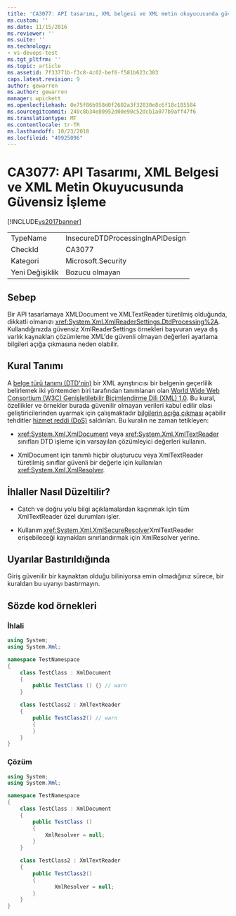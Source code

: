 ```yaml
---
title: 'CA3077: API tasarımı, XML belgesi ve XML metin okuyucusunda güvensiz işleme | Microsoft Docs'
ms.custom: ''
ms.date: 11/15/2016
ms.reviewer: ''
ms.suite: ''
ms.technology:
- vs-devops-test
ms.tgt_pltfrm: ''
ms.topic: article
ms.assetid: 7f33771b-f3c8-4c02-bef6-f581b623c303
caps.latest.revision: 9
author: gewarren
ms.author: gewarren
manager: wpickett
ms.openlocfilehash: 0e75f86b958d0f2602a3f32830e8c6f18c185584
ms.sourcegitcommit: 240c8b34e80952d00e90c52dcb1a077b9aff47f6
ms.translationtype: MT
ms.contentlocale: tr-TR
ms.lasthandoff: 10/23/2018
ms.locfileid: "49925096"
---
```

# <a name="ca3077-insecure-processing-in-api-design-xml-document-and-xml-text-reader"></a>CA3077: API Tasarımı, XML Belgesi ve XML Metin Okuyucusunda Güvensiz İşleme
[!INCLUDE[vs2017banner](../includes/vs2017banner.md)]

|||
|-|-|
|TypeName|InsecureDTDProcessingInAPIDesign|
|CheckId|CA3077|
|Kategori|Microsoft.Security|
|Yeni Değişiklik|Bozucu olmayan|

## <a name="cause"></a>Sebep
 Bir API tasarlamaya XMLDocument ve XMLTextReader türetilmiş olduğunda, dikkatli olmanızı <xref:System.Xml.XmlReaderSettings.DtdProcessing%2A>.  Kullandığınızda güvensiz XmlReaderSettings örnekleri başvuran veya dış varlık kaynakları çözümleme XML'de güvenli olmayan değerleri ayarlama bilgileri açığa çıkmasına neden olabilir.

## <a name="rule-description"></a>Kural Tanımı
 A [belge türü tanımı (DTD'nin)](https://msdn.microsoft.com/library/aa468547.aspx) bir XML ayrıştırıcısı bir belgenin geçerlilik belirlemek iki yöntemden biri tarafından tanımlanan olan [World Wide Web Consortium (W3C) Genişletilebilir Biçimlendirme Dili (XML) 1.0](http://www.w3.org/TR/2008/REC-xml-20081126/). Bu kural, özellikler ve örnekler burada güvenilir olmayan verileri kabul edilir olası geliştiricilerinden uyarmak için çalışmaktadır [bilgilerin açığa çıkması](http://msdn.microsoft.com/library/4064c89f-afa6-444a-aa7e-807ef072131c) açabilir tehditler [hizmet reddi (DoS)](http://msdn.microsoft.com/library/dfb150f3-d598-4697-a5e6-6779e4f9b600) saldırıları. Bu kuralın ne zaman tetikleyen:

-   <xref:System.Xml.XmlDocument> veya <xref:System.Xml.XmlTextReader> sınıfları DTD işleme için varsayılan çözümleyici değerleri kullanın.

-   XmlDocument için tanımlı hiçbir oluşturucu veya XmlTextReader türetilmiş sınıflar güvenli bir değerle için kullanılan <xref:System.Xml.XmlResolver>.

## <a name="how-to-fix-violations"></a>İhlaller Nasıl Düzeltilir?

-   Catch ve doğru yolu bilgi açıklamalardan kaçınmak için tüm XmlTextReader özel durumları işler.

-   Kullanım <xref:System.Xml.XmlSecureResolver>XmlTextReader erişebileceği kaynakları sınırlandırmak için XmlResolver yerine.

## <a name="when-to-suppress-warnings"></a>Uyarılar Bastırıldığında
 Giriş güvenilir bir kaynaktan olduğu biliniyorsa emin olmadığınız sürece, bir kuraldan bu uyarıyı bastırmayın.

## <a name="pseudo-code-examples"></a>Sözde kod örnekleri

### <a name="violation"></a>İhlali

```csharp
using System;
using System.Xml;

namespace TestNamespace
{
    class TestClass : XmlDocument
    {
        public TestClass () {} // warn
    }

    class TestClass2 : XmlTextReader
    {
        public TestClass2() // warn
        {
        }
    }
}
```

### <a name="solution"></a>Çözüm

```csharp
using System;
using System.Xml;

namespace TestNamespace
{
    class TestClass : XmlDocument
    {
        public TestClass ()
        {
            XmlResolver = null;
        }
    }

    class TestClass2 : XmlTextReader
    {
        public TestClass2()
        {
               XmlResolver = null;
        }
    }
}
```




